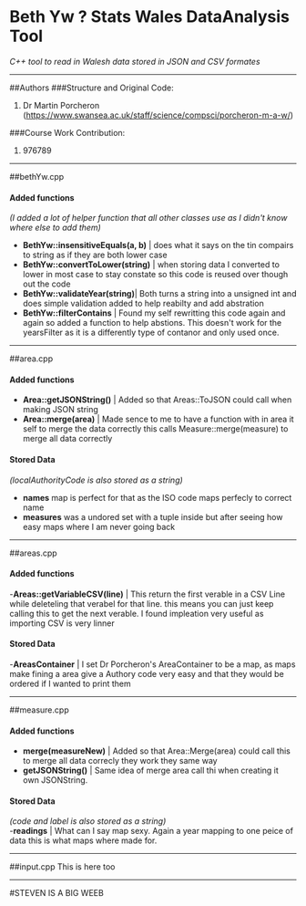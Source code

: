 # Beth Yw ? Stats Wales DataAnalysis Tool
*C++ tool to read in Walesh data stored in JSON and CSV formates*
***
##Authors
###Structure and Original Code:
1. Dr Martin Porcheron (https://www.swansea.ac.uk/staff/science/compsci/porcheron-m-a-w/)

###Course Work Contribution:
1. 976789
***
##bethYw.cpp
#### Added functions
*(I added a lot of helper function that all other classes use as I didn't know where else to add them)*
- **BethYw::insensitiveEquals(a, b)** | does what it says on the tin compairs to string as if they are both lower case
- **BethYw::convertToLower(string)** | when storing data I converted to lower in most case to stay constate so this code is 
  reused over though out the code 
- **BethYw::validateYear(string)**| Both turns a string into a unsigned int and does simple validation added to help 
  reabilty and add abstration
- **BethYw::filterContains** | Found my self rewritting this code again and again so added a function to help abstions. 
  This doesn't work for the yearsFilter as it is a differently type of contanor and only used once.
***
##area.cpp
#### Added functions
- **Area::getJSONString()** | Added so that Areas::ToJSON could call when making JSON string
- **Area::merge(area)** | Made sence to me to have a function with in area it self to merge the data correctly this calls
Measure::merge(measure) to merge all data correctly
#### Stored Data
*(localAuthorityCode is also stored as a string)*
- **names** map is perfect for that as the ISO code maps perfecly to correct name
- **measures** was a undored set with a tuple inside but after seeing how easy maps where I am never going back

***
##areas.cpp
#### Added functions
-**Areas::getVariableCSV(line)** | This return the first verable in a CSV Line while deleteling that verabel for that line.
this means you can just keep calling this to get the next verable. I found impleation very useful as importing CSV is 
very linner
#### Stored Data

-**AreasContainer** | I set Dr Porcheron's AreaContainer to be a map, as maps make fining a area give a Authory code 
very easy and that they would be ordered if I wanted to print them
***
##measure.cpp
#### Added functions
- **merge(measureNew)** | Added so that Area::Merge(area) could call this to merge all data correcly they work they same
  way
- **getJSONString()** | Same idea of merge area call thi when creating it own JSONString.
#### Stored Data
*(code and label is also stored as a string)*  
-**readings** | What can I say map sexy. Again a year mapping to one peice of data this is what maps where made for.

***
##input.cpp
This is here too
***
#STEVEN IS A BIG WEEB